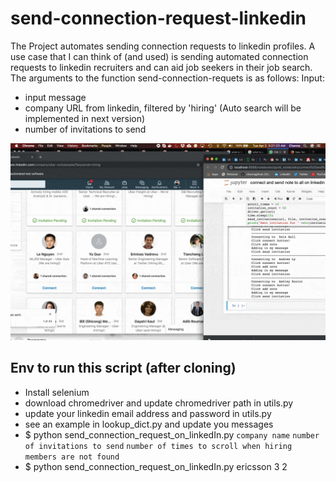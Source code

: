 # send-connection-request-linkedin
The Project automates sending connection requests to linkedin profiles. A use case that I can think of (and used) is sending automated connection requests to linkedin recruiters and can aid job seekers in their job search.
The arguments to the function send-connection-requets is as follows:
Input: 
* input message
* company URL from linkedin, filtered by 'hiring' (Auto search will be implemented in next version)
* number of invitations to send

![](./gifs/send-connection-requests-linkedin.gif)

## Env to run this script (after cloning)
* Install selenium
* download chromedriver and update chromedriver path in utils.py
* update your linkedin email address and password in utils.py
* see an example in lookup_dict.py and update you messages
* $ python send_connection_request_on_linkedIn.py `company name` `number of invitations to send` `number of times to scroll when hiring members are not found`
* $ python send_connection_request_on_linkedIn.py ericsson 3 2
